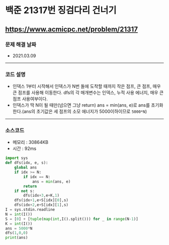 # 백준 21317번 징검다리 건너기
https://www.acmicpc.net/problem/21317
---

### 문제 해결 날짜
- 2021.03.09
---

### 코드 설명
- 인덱스 1부터 시작해서 인덱스가 N번 돌에 도착할 때까지 작은 점프, 큰 점프, 매우 큰 점프를 사용해 이동한다. dfs의 각 매개변수는 인덱스, 누적 사용 에너지, 매우 큰 점프 사용여부이다.
- 인덱스가 딱 N이 될 때만(넘으면 그냥 return) ans = min(ans, e)로 ans를 초기화한다.(ans의 초기값은 세 점프의 소모 에너지가 5000이하이므로 ```5000*N```)
---

### 소스코드
- 메모리 : 30864KB
- 시간 : 92ms
```Python
import sys
def dfs(idx, e, s):
    global ans
    if idx >= N:
        if idx == N:
            ans = min(ans, e)
        return
    if not s:
        dfs(idx+3,e+K,1)
    dfs(idx+1,e+S[idx][0],s)
    dfs(idx+2,e+S[idx][1],s)
I = sys.stdin.readline
N = int(I())
S = [0] + [tuple(map(int,I().split())) for _ in range(N-1)]
K = int(I())
ans = 5000*N
dfs(1,0,0)
print(ans)
```